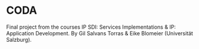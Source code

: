 # CODA
Final project from the courses IP SDI: Services Implementations &amp; IP: Application Development. By Gil Salvans Torras &amp; Eike Blomeier (Universität Salzburg).
